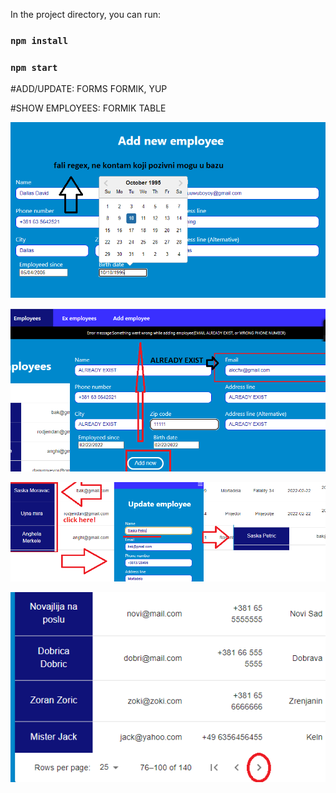  

In the project directory, you can run:

### `npm install`
### `npm start`


#ADD/UPDATE: FORMS FORMIK, YUP

#SHOW EMPLOYEES: FORMIK TABLE


![](src/assets/images/addnew.png)

![](src/assets/images/error.png)

![](src/assets/images/update.png)

![](src/assets/images/materPage.png)
 
